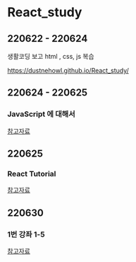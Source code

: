 # React_study

## 220622 - 220624

생활코딩 보고 html , css, js 복습
 
 https://dustnehowl.github.io/React_study/
 
## 220624 - 220625

### JavaScript 에 대해서

<a href="https://reactjs.org/tutorial/tutorial.html](https://dev.to/nsebhastian/javascript-basics-before-you-learn-react-38en)">참고자료</a>

## 220625

### React Tutorial

<a href="https://reactjs.org/tutorial/tutorial.html">참고자료</a>


## 220630

### 1번 강좌 1-5

<a href="https://www.youtube.com/watch?v=fT9iFFAt60E&list=PL9FpF_z-xR_E4rxYMMZx5cOpwaiwCzWUH&index=2">참고자료</a>

